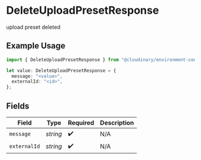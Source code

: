 # DeleteUploadPresetResponse

upload preset deleted

## Example Usage

```typescript
import { DeleteUploadPresetResponse } from "@cloudinary/environment-config/models/operations";

let value: DeleteUploadPresetResponse = {
  message: "<value>",
  externalId: "<id>",
};
```

## Fields

| Field              | Type               | Required           | Description        |
| ------------------ | ------------------ | ------------------ | ------------------ |
| `message`          | *string*           | :heavy_check_mark: | N/A                |
| `externalId`       | *string*           | :heavy_check_mark: | N/A                |